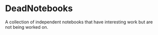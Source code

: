 # DeadNotebooks
A collection of independent notebooks that have interesting work but are not being worked on.
